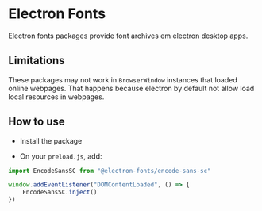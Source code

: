 # Electron Fonts

Electron fonts packages provide font archives em electron desktop apps.

## Limitations

These packages may not work in `BrowserWindow` instances that loaded online webpages. That happens because electron by default not allow load local resources in webpages.

## How to use

* Install the package

* On your `preload.js`, add:

```ts
import EncodeSansSC from "@electron-fonts/encode-sans-sc"

window.addEventListener("DOMContentLoaded", () => {
    EncodeSansSC.inject()
})
```